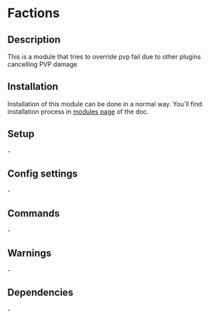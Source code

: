 # Factions

## Description

This is a module that tries to override pvp fail due to other plugins cancelling PVP damage

## Installation

Installation of this module can be done in a normal way. You'll find installation process in [modules page](../modules.md#installing-modules) of the doc.

## Setup

\-

## Config settings

\-

## Commands

\-

## Warnings

\-

## Dependencies

\-
